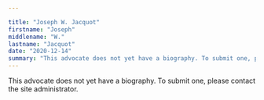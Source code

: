 ```yaml
---

title: "Joseph W. Jacquot"
firstname: "Joseph"
middlename: "W."
lastname: "Jacquot"
date: "2020-12-14"
summary: "This advocate does not yet have a biography. To submit one, please contact the site administrator."
---
```

This advocate does not yet have a biography. To submit one, please contact the site administrator.

